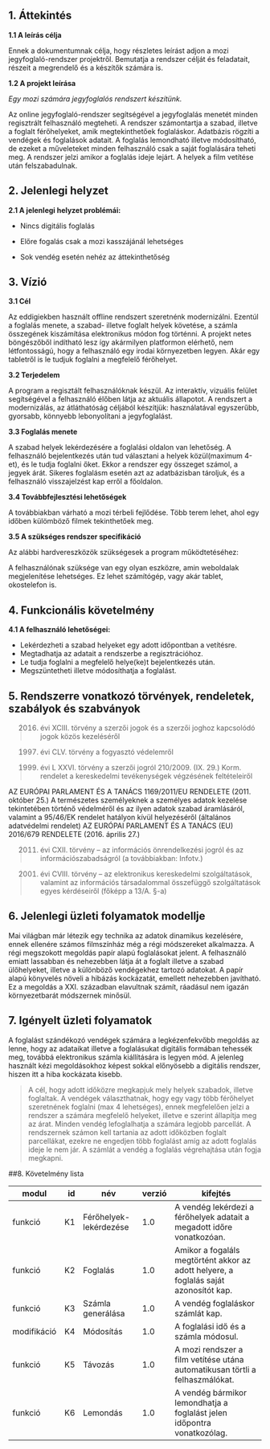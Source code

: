 ## 1. Áttekintés

**1.1 A leírás célja**

Ennek a dokumentumnak célja, hogy részletes leírást adjon a mozi jegyfoglaló-rendszer projektről. Bemutatja a rendszer célját és feladatait, részeit a megrendelő és a készítők számára is.

**1.2 A projekt leírása**

*Egy mozi számára jegyfoglalós rendszert készítünk.*

Az online jegyfoglaló-rendszer segítségével a jegyfoglalás menetét minden regisztrált felhasználó megteheti. A rendszer számontartja a szabad, illetve a foglalt férőhelyeket, amik megtekinthetőek foglaláskor. Adatbázis rögzíti a vendégek és foglalások adatait. A foglalás lemondható illetve módosítható, de ezeket a műveleteket minden felhasználó csak a saját foglalására teheti meg. A rendszer jelzi amikor a foglalás ideje lejárt. A helyek a film vetítése után felszabadulnak.

## 2. Jelenlegi helyzet

**2.1 A jelenlegi helyzet problémái:**

 - Nincs digitális foglalás

 - Előre fogalás csak a mozi kasszájánál lehetséges

 - Sok vendég esetén nehéz az áttekinthetőség

## 3. Vízió

**3.1 Cél**

Az eddigiekben használt offline rendszert szeretnénk modernizálni. Ezentúl a foglalás menete, a szabad- illetve foglalt helyek követése, a számla összegének kiszámítása elektronikus módon fog történni. A projekt netes böngészőből indítható lesz így akármilyen platformon elérhető, nem létfontosságú, hogy a felhasználó egy irodai környezetben legyen. Akár egy tabletről is le tudjuk foglalni a megfelelő férőhelyet.

**3.2 Terjedelem**

A program a regisztált felhasználóknak készül. Az interaktív, vizuális felület segítségével a felhasználó élőben látja az aktuális állapotot. A rendszert a modernizálás, az átláthatóság céljából készítjük: használatával egyszerűbb, gyorsabb, könnyebb lebonyolítani a jegyfoglalást.

**3.3 Foglalás menete**

A szabad helyek lekérdezésére a foglalási oldalon van lehetőség. A felhasználó bejelentkezés után tud választani a helyek közül(maximum 4-et), és le tudja foglalni őket. Ekkor a rendszer egy összeget számol, a jegyek árát. Sikeres foglalásm esetén azt az adatbázisban tároljuk, és a felhasználó visszajelzést kap erről a főoldalon.

**3.4 Továbbfejlesztési lehetőségek**

A továbbiakban várható a mozi térbeli fejlődése. Több terem lehet, ahol egy időben külömböző filmek tekinthetőek meg.

**3.5 A szükséges rendszer specifikáció**

Az alábbi hardvereszközök szükségesek a program működtetéséhez:

A felhasználónak szüksége van egy olyan eszközre, amin weboldalak megjelenítése lehetséges. Ez lehet számítógép, vagy akár tablet, okostelefon is.

## 4. Funkcionális követelmény

**4.1 A felhasználó lehetőségei:**

- Lekérdezheti a szabad helyeket egy adott időpontban a vetítésre.
- Megtadhatja az adatait a rendszerbe a regisztrációhoz.
- Le tudja foglalni a megfelelő helye(ke)t bejelentkezés után.
- Megszüntetheti illetve módosíthatja a foglalást.

## 5. Rendszerre vonatkozó törvények, rendeletek, szabályok és szabványok

>  2016. évi XCIII. törvény a szerzői jogok és a szerzői joghoz kapcsolódó jogok közös kezeléséről
    
>  1997. évi CLV. törvény a fogyasztó védelemről
    
>   1999. évi L XXVI. törvény a szerzői jogról 210/2009. (IX. 29.) Korm. rendelet a kereskedelmi tevékenységek végzésének feltételeiről
     

AZ EURÓPAI PARLAMENT ÉS A TANÁCS 1169/2011/EU RENDELETE (2011. október 25.) A természetes személyeknek a személyes adatok kezelése tekintetében történő védelméről és az ilyen adatok szabad áramlásáról, valamint a 95/46/EK rendelet hatályon kívül helyezéséről (általános adatvédelmi rendelet) AZ EURÓPAI PARLAMENT ÉS A TANÁCS (EU) 2016/679 RENDELETE (2016. április 27.)

>  2011. évi CXII. törvény – az információs önrendelkezési jogról és az információszabadságról (a továbbiakban: Infotv.)
    
>  2001. évi CVIII. törvény – az elektronikus kereskedelmi szolgáltatások, valamint az információs társadalommal összefüggő szolgáltatások egyes kérdéseiről (főképp a 13/A. §-a)

## 6. Jelenlegi üzleti folyamatok modellje 

Mai világban már létezik egy technika az adatok dinamikus kezelésére, ennek ellenére számos filmszínház még a régi módszereket alkalmazza. A régi megszokott megoldás papír alapú foglalásokat jelent. A felhasználó emiatt lassabban és nehezebben látja át a foglalt illetve a szabad ülőhelyeket, illetve a különböző vendégekhez tartozó adatokat. A papír alapú könyvelés növeli a hibázás kockázatát, emellett nehezebben javítható. Ez a megoldás a XXI. században elavultnak számít, ráadásul nem igazán környezetbarát módszernek minősül. 

## 7. Igényelt üzleti folyamatok

A foglalást szándékozó vendégek számára a legkézenfekvőbb megoldás az lenne, hogy az adataikat illetve a foglalásukat digitális formában tehessék meg, továbbá elektronikus számla kiállítására is legyen mód. A jelenleg használt kézi megoldásokhoz képest sokkal előnyösebb a digitális rendszer, hiszen itt a hiba kockázata kisebb.
   
> A cél, hogy adott időközre megkapjuk mely helyek szabadok, illetve foglaltak.
> A vendégek választhatnak, hogy egy vagy több férőhelyet szeretnének foglalni (max 4 lehetséges), ennek megfelelően jelzi a rendszer a számára megfelelő helyeket, illetve e szerint állapítja meg az árat.
> Minden vendég lefoglalhatja a számára legjobb parcellát.
> A rendszernek számon kell tartania az adott időközben foglalt parcellákat, ezekre ne engedjen több foglalást amíg az adott foglalás ideje le nem jár.
> A számlát a vendég a foglalás végrehajtása után fogja megkapni.

##8. Követelmény lista

| modul| id | név | verzió | kifejtés | 
| --- | ---: | --- | --- | --- |
| funkció| K1 | Férőhelyek-lekérdezése |1.0| A vendég lekérdezi a férőhelyek adatait a megadott időre vonatkozóan. |
| funkció| K2| Foglalás |1.0| Amikor a fogaláls megtörtént akkor az adott helyere, a foglalás saját azonosítót kap.|
| funkció| K3| Számla generálása |1.0| A vendég foglaláskor számlát kap.| 
| modifikáció | K4| Módosítás |1.0| A foglalási idő és a számla módosul. |
| funkció| K5| Távozás |1.0| A mozi rendszer a film vetítése utána automatikusan törtli a felhaszmálókat. |
| funkció| K6| Lemondás|1.0| A vendég bármikor lemondhatja a foglalást jelen időpontra vonatkozólag. |